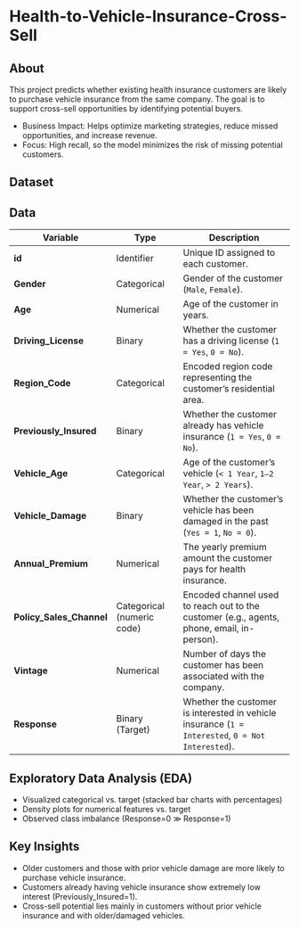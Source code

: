 # Health-to-Vehicle-Insurance-Cross-Sell

## About
This project predicts whether existing health insurance customers are likely to purchase vehicle insurance from the same company. The goal is to support cross-sell opportunities by identifying potential buyers.
- Business Impact: Helps optimize marketing strategies, reduce missed opportunities, and increase revenue.
- Focus: High recall, so the model minimizes the risk of missing potential customers.

## Dataset
## Data
| Variable                   | Type                       | Description                                                                                       |
| -------------------------- | -------------------------- | ------------------------------------------------------------------------------------------------- |
| **id**                     | Identifier                 | Unique ID assigned to each customer.                                                              |
| **Gender**                 | Categorical                | Gender of the customer (`Male`, `Female`).                                                        |
| **Age**                    | Numerical                  | Age of the customer in years.                                                                     |
| **Driving\_License**       | Binary                     | Whether the customer has a driving license (`1 = Yes`, `0 = No`).                                 |
| **Region\_Code**           | Categorical                | Encoded region code representing the customer’s residential area.                                 |
| **Previously\_Insured**    | Binary                     | Whether the customer already has vehicle insurance (`1 = Yes`, `0 = No`).                         |
| **Vehicle\_Age**           | Categorical                | Age of the customer’s vehicle (`< 1 Year`, `1–2 Year`, `> 2 Years`).                              |
| **Vehicle\_Damage**        | Binary                     | Whether the customer’s vehicle has been damaged in the past (`Yes = 1`, `No = 0`).                |
| **Annual\_Premium**        | Numerical                  | The yearly premium amount the customer pays for health insurance.                                 |
| **Policy\_Sales\_Channel** | Categorical (numeric code) | Encoded channel used to reach out to the customer (e.g., agents, phone, email, in-person).        |
| **Vintage**                | Numerical                  | Number of days the customer has been associated with the company.                                 |
| **Response**               | Binary (Target)            | Whether the customer is interested in vehicle insurance (`1 = Interested`, `0 = Not Interested`). |

## Exploratory Data Analysis (EDA)
- Visualized categorical vs. target (stacked bar charts with percentages)
- Density plots for numerical features vs. target
- Observed class imbalance (Response=0 ≫ Response=1)

## Key Insights
- Older customers and those with prior vehicle damage are more likely to purchase vehicle insurance.
- Customers already having vehicle insurance show extremely low interest (Previously_Insured=1).
- Cross-sell potential lies mainly in customers without prior vehicle insurance and with older/damaged vehicles.
